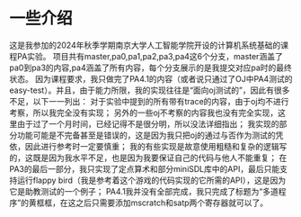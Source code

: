 # 一些介绍

这是我参加的2024年秋季学期南京大学人工智能学院开设的计算机系统基础的课程PA实验。
项目共有master,pa0,pa1,pa2,pa3,pa4这6个分支，master涵盖了pa0到pa3的内容,pa4涵盖了所有内容，每个分支展示的是我提交对应pa时的最终状态。
因为课程要求，我只做完了PA4.1的内容（或者说只通过了OJ中PA4测试的easy-test）。并且，由于能力所限，我的实现往往是“面向oj测试的”，因此有很多不足，以下一一列出：
对于实验中提到的所有带有trace的内容，由于oj均不进行考察，所以我完全没有实现；
另外的一些oj不考察的内容我也没有完全实现，这里由于过了一个月时间，已经记得不是很分明，所以没法详细指出；
我实现的部分功能可能是不完备甚至是错误的，这是因为我只把oj的通过与否作为测试的凭依，因此进行参考时一定要慎重；
我的有些实现是故意使用粗糙和复杂的逻辑写的，这既是因为我水平不足，也是因为我要保证自己的代码与他人不能重复；
在PA3的最后一部分，我只实现了定点算术和部分miniSDL库中的API，最后只能支持运行flappy bird（我是参考着这个游戏的代码实现的它所需的API），这是因为它是助教测试的一个例子；
PA4.1我并没有全部完成，我只完成了标题为“多道程序”的黄框框，在这之后只需要添加mscratch和satp两个寄存器就可以了。
